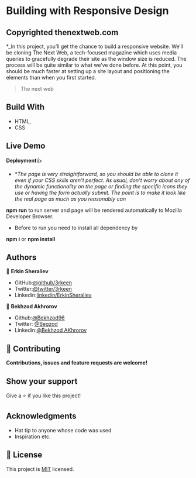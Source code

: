 # Building with Responsive Design

## Copyrighted thenextweb.com

\*\_In this project, you’ll get the chance to build a responsive website. We’ll be cloning The Next Web, a tech-focused magazine which uses media queries to gracefully degrade their site as the window size is reduced. The process will be quite similar to what we’ve done before. At this point, you should be much faster at setting up a site layout and positioning the elements than when you first started.

> The next web

<!-- ![Preview](img/result.png?raw=true 'Title') -->

## Build With

- HTML,
- CSS

## Live Demo

<!-- [Live Demo Link](https://rawcdn.githack.com/Bekhzod96/AppleClone/7a92875dd5e9c5b58a3d5b876a18007d246446be/index.html) -->

**Deployment**:+1:

- \*_The page is very straightforward, so you should be able to clone it even if your CSS skills aren’t perfect. As usual, don’t worry about any of the dynamic functionality on the page or finding the specific icons they use or having the form actually submit. The point is to make it look like the real page as much as you reasonably can_

**npm run** to run server and page will be rendered automatically to Mozilla Developer Browser.

- Before to run you need to install all dependency by

**npm i** or **npm install**

## Authors

👤 **Erkin Sheraliev**

- GitHub:[@github/3rkeen](https://github.com/3rkeen)
- Twitter:[@twitter/3rkeen](https://twitter.com/3rkeen)
- Linkedin:[linkedin/ErkinSheraliev](https://www.linkedin.com/in/erkin-sheraliev-9122631a0/)

👤 **Bekhzod Akhrorov**

- Github:[@Bekhzod96](https://github.com/Bekhzod96)
- Twitter: [ @Begzod](https://twitter.com/25d47e8987f740b)
- Linkedin:[@Bekhzod AKhrorov](https://www.linkedin.com/in/bekhzod-akhrorov-b24232113/)

## 🤝 Contributing

**Contributions, issues and feature requests are welcome!**

## Show your support

Give a ⭐️ if you like this project!

## Acknowledgments

- Hat tip to anyone whose code was used
- Inspiration etc.

## 📝 License

This project is [MIT](lic.url) licensed.

